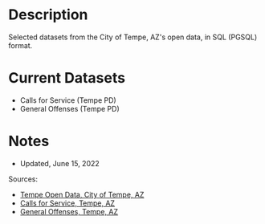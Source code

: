 Description
==========

Selected datasets from the City of Tempe, AZ's open data, in SQL (PGSQL) format.

Current Datasets
================

* Calls for Service (Tempe PD)
* General Offenses (Tempe PD)

Notes
=====

* Updated, June 15, 2022

Sources:
* [Tempe Open Data, City of Tempe, AZ](https://data.tempe.gov "Tempe Open Data, City of Tempe, AZ")
* [Calls for Service, Tempe, AZ](https://data.tempe.gov/datasets/tempegov::calls-for-service/about "Calls for Service, Tempe, AZ")
* [General Offenses, Tempe, AZ](https://data.tempe.gov/datasets/tempegov::general-offenses/about "General Offenses, Tempe, AZ")

